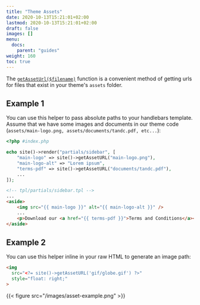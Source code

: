 ```yaml
---
title: "Theme Assets"
date: 2020-10-13T15:21:01+02:00
lastmod: 2020-10-13T15:21:01+02:00
draft: false
images: []
menu:
  docs:
    parent: "guides"
weight: 160
toc: true
---
```


The [`getAssetUrl($filename)`](../../reference/getasseturl) function is a convenient method of getting urls for files that exist in your theme's `assets` folder.

## Example 1

You can use this helper to pass absolute paths to your handlebars template. Assume that we have some images and documents in our theme code (`assets/main-logo.png, assets/documents/tandc.pdf, etc...`):
```php
<?php #index.php

echo site()->render("partials/sidebar", [
    "main-logo" => site()->getAssetURL("main-logo.png"),
    "main-logo-alt" => "Lorem ipsum",
    "terms-pdf" => site()->getAssetURL("documents/tandc.pdf"),
    ...
]);
```

```html
<!-- tpl/partials/sidebar.tpl -->
...
<aside>
    <img src="{{ main-logo }}" alt="{{ main-logo-alt }}" />
    ...
    <p>Download our <a href="{{ terms-pdf }}">Terms and Conditions</a></p>
</aside>
```

## Example 2

You can use this helper inline in your raw HTML to generate an image path:

```html
<img
  src="<?= site()->getAssetURL('gif/globe.gif') ?>"
  style="float: right;"
>
```

{{< figure src="/images/asset-example.png" >}}
